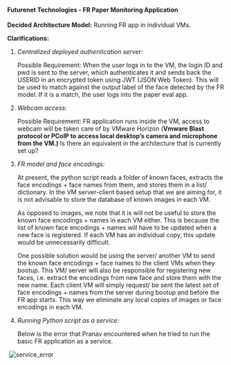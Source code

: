 <h4>Futurenet Technologies - FR Paper Monitoring Application</h4>

**Decided Architecture Model:** Running FR app in individual VMs. 

**Clarifications:** 

1. _Centralized deployed authentication server:_

   Possible Requirement: When the user logs in to the VM, the login ID and pwd is sent to the server, which authenticates it and sends back the USERID in an encrypted token using JWT (JSON Web Token). This will be used to match against the output label of the face detected by the FR model. If it is a match, the user logs into the paper eval app. 

2. _Webcam access:_

   Possible Requirement: FR application runs inside the VM, access to webcam will be taken care of by VMware Horizon (**Vmware Blast protocol or PCoIP to access local desktop’s camera and microphone from the VM.)** Is there an equivalent in the architecture that is currently set up? 

3. _FR model and face encodings:_

   At present, the python script reads a folder of known faces, extracts the face encodings + face names from them, and stores them in a list/ dictionary. In the VM server-client based setup that we are aiming for, it is not advisable to store the database of known images in each VM. 

   As opposed to images, we note that it is will not be useful to store the known face encodings + names in each VM either. This is because the list of known face encodings + names will have to be updated when a new face is registered. If each VM has an individual copy, this update would be unnecessarily difficult. 

   One possible solution would be using the server/ another VM to send the known face encodings + face names to the client VMs when they bootup. This VM/ server will also be responsible for registering new faces, i.e. extract the encodings from new face and store them with the new name. Each client VM will simply request/ be sent the latest set of face encodings + names from the server during bootup and before the FR app starts. This way we eliminate any local copies of images or face encodings in each VM. 

4. _Running Python script as a service:_ 

   Below is the error that Pranav encountered when he tried to run the basic FR application as a service. 

​     ![service_error](https://github.com/smcck222/futurenetFR/tree/main/notes/service_error.png)

